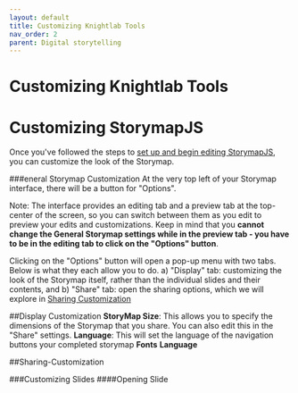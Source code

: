 ```yaml
---
layout: default
title: Customizing Knightlab Tools
nav_order: 2
parent: Digital storytelling
---
```


# Customizing Knightlab Tools
# Customizing StorymapJS
Once you've followed the steps to <a href="https://ubc-library-rc.github.io/digital-exhibits-survey/content/digital-storytelling-tools.html#storymapsjs">set up and begin editing StorymapJS</a>, you can customize the look of the Storymap.

###eneral Storymap Customization
At the very top left of your Storymap interface, there will be a button for "Options". 

Note: The interface provides an editing tab and a preview tab at the top-center of the screen, so you can switch between them as you edit to preview your edits and customizations. Keep in mind that you <strong>cannot change the General Storymap settings while in the preview tab - you have to be in the editing tab to click on the "Options" button</strong>.

Clicking on the "Options" button will open a pop-up menu with two tabs. Below is what they each allow you to do.
a) "Display" tab: customizing the look of the Storymap itself, rather than the individual slides and their contents, and
b) "Share" tab: open the sharing options, which we will explore in [Sharing Customization](###Sharing-Customization)

##Display Customization
<strong>StoryMap Size</strong>: This allows you to specify the dimensions of the Storymap that you share. You can also edit this in the "Share" settings.
<strong>Language</strong>: This will set the language of the navigation buttons your completed storymap 
<strong>Fonts</strong>
<strong>Language</strong>

##Sharing-Customization

###Customizing Slides
####Opening Slide
####

